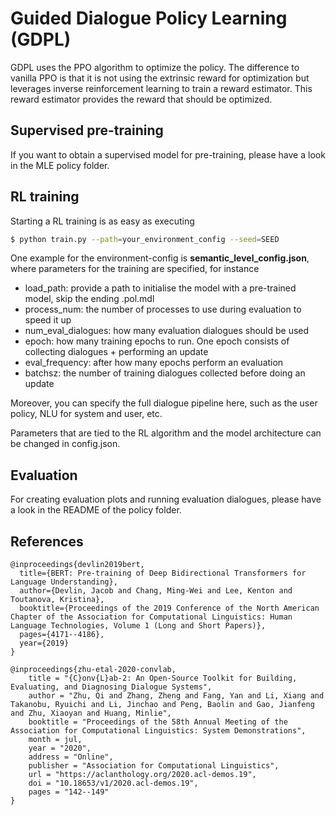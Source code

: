 # Guided Dialogue Policy Learning (GDPL)

GDPL uses the PPO algorithm to optimize the policy. The difference to vanilla PPO is that it is not using the extrinsic reward for optimization but leverages inverse reinforcement learning to train a reward estimator. This reward estimator provides the reward that should be optimized.

## Supervised pre-training

If you want to obtain a supervised model for pre-training, please have a look in the MLE policy folder.

## RL training

Starting a RL training is as easy as executing

```sh
$ python train.py --path=your_environment_config --seed=SEED
```

One example for the environment-config is **semantic_level_config.json**, where parameters for the training are specified, for instance

- load_path: provide a path to initialise the model with a pre-trained model, skip the ending .pol.mdl
- process_num: the number of processes to use during evaluation to speed it up
- num_eval_dialogues: how many evaluation dialogues should be used
- epoch: how many training epochs to run. One epoch consists of collecting dialogues + performing an update
- eval_frequency: after how many epochs perform an evaluation
- batchsz: the number of training dialogues collected before doing an update

Moreover, you can specify the full dialogue pipeline here, such as the user policy, NLU for system and user, etc.

Parameters that are tied to the RL algorithm and the model architecture can be changed in config.json.


## Evaluation

For creating evaluation plots and running evaluation dialogues, please have a look in the README of the policy folder.

## References

```
@inproceedings{devlin2019bert,
  title={BERT: Pre-training of Deep Bidirectional Transformers for Language Understanding},
  author={Devlin, Jacob and Chang, Ming-Wei and Lee, Kenton and Toutanova, Kristina},
  booktitle={Proceedings of the 2019 Conference of the North American Chapter of the Association for Computational Linguistics: Human Language Technologies, Volume 1 (Long and Short Papers)},
  pages={4171--4186},
  year={2019}
}

@inproceedings{zhu-etal-2020-convlab,
    title = "{C}onv{L}ab-2: An Open-Source Toolkit for Building, Evaluating, and Diagnosing Dialogue Systems",
    author = "Zhu, Qi and Zhang, Zheng and Fang, Yan and Li, Xiang and Takanobu, Ryuichi and Li, Jinchao and Peng, Baolin and Gao, Jianfeng and Zhu, Xiaoyan and Huang, Minlie",
    booktitle = "Proceedings of the 58th Annual Meeting of the Association for Computational Linguistics: System Demonstrations",
    month = jul,
    year = "2020",
    address = "Online",
    publisher = "Association for Computational Linguistics",
    url = "https://aclanthology.org/2020.acl-demos.19",
    doi = "10.18653/v1/2020.acl-demos.19",
    pages = "142--149"
}
```